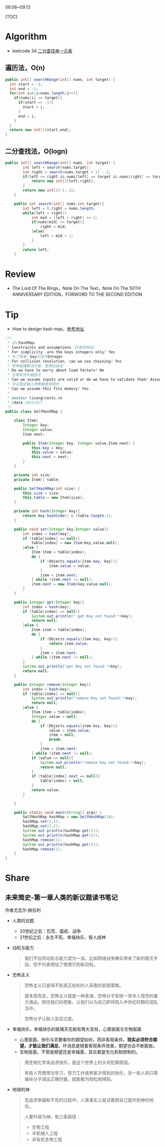 09.06~09.13

[TOC]

# Algorithm

- leetcode 34 [二分查找单一元素](https://leetcode.cn/problems/find-first-and-last-position-of-element-in-sorted-array/)

## 遍历法，O(n)

  ```java
  public int[] searchRange(int[] nums, int target) {
    int start = -1;
    int end = -1;
    for(int i=0;i<nums.length;i++){
      if(nums[i] == target){
        if(start == -1){
          start = i;
        }
        end = i;
      }
    }
    return new int[]{start,end};
  }
  ```

## 二分查找法，O(logn)

```java
public int[] searchRange(int[] nums, int target) {
        int left = search(nums,target);
        int right = search(nums,target + 1) - 1;
        if(left <= right && nums[left] == target && nums[right] == target){
            return new int[]{left,right};
        }
        return new int[]{-1,-1};
    }

    public int search(int[] nums,int target){
        int left = 0,right = nums.length;
        while(left < right){
            int mid = (left + right) >> 1;
            if(nums[mid] >= target){
                right = mid;
            }else{
                left = mid + 1;
            }
        }
        return left;
    }
```

# Review

- The Lord Of The Rings，Note On The Text，Note On The 50TH ANNIVERSARY EDITION，FORWORD TO THE SECOND EDITION

# Tip

- How to design hash map，[参考地址](https://github.com/donnemartin/system-design-primer/blob/master/solutions/object_oriented_design/hash_table/hash_map.ipynb)

```java
/**
 * 设计hashMap
 * Constraints and assumptions（约束和假设）
 * For simplicity, are the keys integers only? Yes
 * 为了简单，key只支持Integer
 * For collision resolution, can we use chaining? Yes
 * 哈希碰撞解决方案，使用拉链法
 * Do we have to worry about load factors? No
 * 无需考虑负载因子
 * Can we assume inputs are valid or do we have to validate them? Assume they're valid
 * 可以假定输入参数都是有效的
 * Can we assume this fits memory? Yes
 *
 * @author lisong@cestc.cn
 * @date 2022/9/7
 */
public class SelfHashMap {

    class Item{
        Integer key;
        Integer value;
        Item next;

        public Item(Integer key, Integer value,Item next) {
            this.key = key;
            this.value = value;
            this.next = next;
        }
    }

    private int size;
    private Item[] table;

    public SelfHashMap(int size) {
        this.size = size;
        this.table = new Item[size];
    }

    private int hash(Integer key){
        return key.hashCode() & (table.length-1);
    }

    public void set(Integer key,Integer value){
        int index = hash(key);
        if (table[index] == null){
            table[index] = new Item(key,value,null);
        }else {
            Item item = table[index];
            do {
                if (Objects.equals(item.key, key)){
                    item.value = value;
                }
                item = item.next;
            } while (item.next != null);
            item.next = new Item(key,value,null);
        }
    }

    public Integer get(Integer key){
        int index = hash(key);
        if (table[index] == null){
            System.out.println(" get Key not found:"+key);
            return null;
        }else {
            Item item = table[index];
            do {
                if (Objects.equals(item.key, key)){
                    return item.value;
                }
                item = item.next;
            } while (item.next != null);
        }
        System.out.println("get Key not found:"+key);
        return null;
    }

    public Integer remove(Integer key){
        int index = hash(key);
        if (table[index] == null){
            System.out.println("remove Key not found:"+key);
            return null;
        }else {
            Item item = table[index];
            Integer value = null;
            do {
                if (Objects.equals(item.key, key)){
                    value = item.value;
                    item = null;
                    break;
                }
                item = item.next;
            } while (item.next != null);
            if (value == null){
                System.out.println("remove Key not found:"+key);
                return null;
            }
            if (table[index].next == null){
                table[index] = null;
            }
            return value;
        }

    }

    public static void main(String[] args) {
        SelfHashMap hashMap = new SelfHashMap(10);
        hashMap.set(1,1);
        hashMap.set(2,2);
        System.out.println(hashMap.get(1));
        System.out.println(hashMap.get(2));
        hashMap.remove(1);
        System.out.println(hashMap.get(1));
        hashMap.remove(1);
    }
}
```


# Share

## 未来简史-第一章人类的新议题读书笔记

作者尤瓦尔·赫拉利

- 人类的议题

  - 20世纪之前：饥荒、瘟疫、战争
  - 21世纪之后：永生不死、幸福快乐、智人成神

- 动机与能力

  > 我们不应将动机与能力混为一谈。比如网络战争确实带来了新的毁灭手段，但不代表增加了使用它的新动机。

- 恐怖主义

  > 恐怖主义只是得不到真正权利的人采取的软弱策略。
  >
  > 就本质而言，恐怖主义就是一种表演，恐怖分子安排一场令人惊恐的暴力演出，抓住我们的想象，让我们以为自己即将陷入中世纪时期的混乱当中。
  >
  > 恐怖分子让敌人反应过度。

- 幸福快乐，幸福快乐的玻璃天花板有两大支柱，心里层面与生物层面

  - 心里层面，快乐与否要看你的期望如何，而非客观条件。**现实必须符合期望，才能让我们满足**。坏消息是随着客观条件改善，期望也会不断膨胀。
  - 生物层面，不管是期望还是幸福感，其实都是生化机制控制的。

  > 用生物化学来追求快乐，是这个世界上的头号犯罪原因。
  >
  > 有些人凭借用功学习，努力工作或养家才得到的快乐，另一些人则只需操纵分子调出正确剂量，就能极为轻松地得到。

- 地球的神

  > 在追求幸福和不死的过程中，人类事实上是试着把自己提升到神的地位。
  >
  > 人要升级为神，有三条路径：
  >
  > - 生物工程
  > - 半机械人工程
  > - 非有机生物工程

